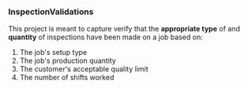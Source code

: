 ### InspectionValidations
  This project is meant to capture verify that the **appropriate type** of and **quantity** of inspections have been made on a job based on:
  1. The job's setup type
  2. The job's production quantity
  3. The customer's acceptable quality limit
  4. The number of shifts worked
